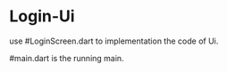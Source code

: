 # Login-Ui

use #LoginScreen.dart to implementation the code of Ui.

#main.dart is the running main.
